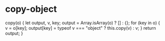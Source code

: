 # copy-object

    
copy(o) {
      let output, v, key;
      output = Array.isArray(o) ? [] : {};
      for (key in o) {
        v = o[key];
        output[key] = typeof v === "object" ? this.copy(v) : v;
      }
      return output;
    }
